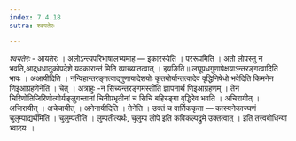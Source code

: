 ```yaml
---
index: 7.4.18
sutra: श्वयतेरः

---
```

_श्वयतेरः_ - आयतेरः । अलोऽन्त्यपरिभाषालभ्यमाह —  इकारस्येति । पररूपमिति । अतो लोपस्तु न भवति,आद्र्धधातुकोपदेशे यदकारान्त॑ मिति व्याख्यातत्वात् । इयङिति॥ लघूपधगुणापेक्षयाऽन्तरङ्गत्वादिति भावः । अआयीदिति । नन्विहान्तरङ्गत्वाद्गुणायादेशयोः कृतयोर्यान्तत्वादेव वृद्धिनिषेधो भवेदिति किमनेन णिइआग्रहणेनेति । चेत् । अत्राहुः -न सिच्यन्तरङ्गमस्ती॑ति ज्ञापनार्थं णिइआग्रहणम् । तेन चिरिणोतिजिरिणोत्योर्यङ्लुगन्तानां चिनीप्रभृतीनां च सिचि बहिरङ्गा वृद्धिरेव भवति । अचिरायीत् । अजिरायीत् । अचेचायीत् । अनेनायीदिति । तेनेति । उक्तं च वार्तिककृता — कास्यनेकाज्घणं चुलुम्पाद्यर्थ॑मिति । चुलुम्पतीति । लुम्पतीत्यर्थः, चुलुम्प लोपे इति कविकल्पद्रुमे उक्तत्वात् । इति तत्त्वबोधिन्यां भ्वादयः ।